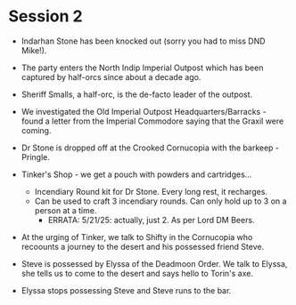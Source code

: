# Session 2

- Indarhan Stone has been knocked out (sorry you had to miss DND Mike!).
- The party enters the North Indip Imperial Outpost which has been captured by half-orcs since about a decade ago. 
- Sheriff Smalls, a half-orc, is the de-facto leader of the outpost. 
- We investigated the Old Imperial Outpost Headquarters/Barracks - found a letter from the Imperial Commodore saying that the Graxil were coming.
- Dr Stone is dropped off at the Crooked Cornucopia with the barkeep - Pringle.
- Tinker's Shop - we get a pouch with powders and cartridges...
    - Incendiary Round kit for Dr Stone. Every long rest, it recharges. 
    - Can be used to craft 3 incendiary rounds. Can only hold up to 3 on a person at a time.
        - ERRATA: 5/21/25: actually, just 2. As per Lord DM Beers.

- At the urging of Tinker, we talk to Shifty in the Cornucopia who recoounts a journey to the desert and his possessed friend Steve.
- Steve is possessed by Elyssa of the Deadmoon Order. We talk to Elyssa, she tells us to come to the desert and says hello to Torin's axe.
- Elyssa stops possessing Steve and Steve runs to the bar. 
